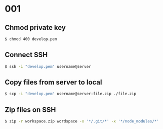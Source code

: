 # 001

## Chmod private key

```sh
$ chmod 400 develop.pem
```

## Connect SSH

```sh
$ ssh -i "develop.pem" username@server
```

## Copy files from server to local

```sh
$ scp -i "develop.pem" username@server:file.zip ./file.zip
```

## Zip files on SSH

```sh
$ zip -r workspace.zip wordspace -x '*/.git/*' -x '*/node_modules/*'
```